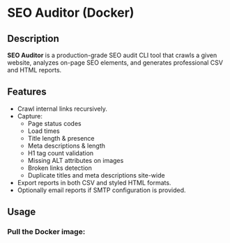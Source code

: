 # SEO Auditor (Docker)

## Description
**SEO Auditor** is a production-grade SEO audit CLI tool that crawls a given website, analyzes on-page SEO elements, and generates professional CSV and HTML reports.

## Features
- Crawl internal links recursively.
- Capture:
  - Page status codes
  - Load times
  - Title length & presence
  - Meta descriptions & length
  - H1 tag count validation
  - Missing ALT attributes on images
  - Broken links detection
  - Duplicate titles and meta descriptions site-wide
- Export reports in both CSV and styled HTML formats.
- Optionally email reports if SMTP configuration is provided.

## Usage

### Pull the Docker image:

